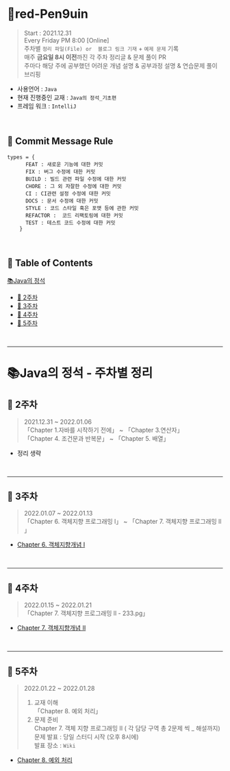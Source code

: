 # 🐧red-Pen9uin
> Start : 2021.12.31  
> Every Friday PM 8:00 [Online]  
> 주차별 `정리 파일(File) or  블로그 링크 기재` + `예제 문제` 기록  
> 매주 **금요일 8시 이전**까진 각 주차 정리글 & 문제 풀이 PR  
> 주마다 해당 주에 공부했던 어려운 개념 설명 & 공부과정 설명 & 연습문제 풀이 브리핑

- 사용언어 : `Java`
- 현재 진행중인 교재 : `Java의 정석_기초편`
- 프레임 워크 : `IntelliJ`

<br>

## 👀 Commit Message Rule
```
types = {
      FEAT : 새로운 기능에 대한 커밋
      FIX : 버그 수정에 대한 커밋
      BUILD : 빌드 관련 파일 수정에 대한 커밋
      CHORE : 그 외 자잘한 수정에 대한 커밋
      CI : CI관련 설정 수정에 대한 커밋
      DOCS : 문서 수정에 대한 커밋
      STYLE : 코드 스타일 혹은 포맷 등에 관한 커밋
      REFACTOR :  코드 리팩토링에 대한 커밋
      TEST : 테스트 코드 수정에 대한 커밋
    }
```

<br>

## 👀 Table of Contents
[:books:Java의 정석](#java의-정석---주차별-정리)

- [:pushpin: 2주차](#pushpin-2주차)
- [:pushpin: 3주차](#pushpin-3주차)
- [:pushpin: 4주차](#pushpin-4주차)
- [:pushpin: 5주차](#pushpin-5주차)

<br>

---

# 📚Java의 정석 - 주차별 정리

## :pushpin: 2주차

> 2021.12.31 ~ 2022.01.06  
> 「Chapter 1.자바를 시작하기 전에」 ~ 「Chapter 3.연산자」  
> 「Chapter 4. 조건문과 반복문」 ~ 「Chapter 5. 배열」  

- 정리 생략

<br>

---

## :pushpin: 3주차

> 2022.01.07 ~ 2022.01.13  
> 「Chapter 6. 객체지향 프로그래밍 l」 ~ 「Chapter 7. 객체지향 프로그래밍 ll 」  

- [Chapter 6. 객체지향개념 I](https://velog.io/@red_pen9uin/Chapter-6.-%EA%B0%9D%EC%B2%B4%EC%A7%80%ED%96%A5%EA%B0%9C%EB%85%90-I)

<br>

---

## :pushpin: 4주차

> 2022.01.15 ~ 2022.01.21  
> 「Chapter 7. 객체지향 프로그래밍 ll - 233.pg」  

- [Chapter 7. 객체지향개념 II](https://velog.io/@red_pen9uin/Chapter-7.-%EA%B0%9D%EC%B2%B4%EC%A7%80%ED%96%A5%EA%B0%9C%EB%85%90-II)

<br>

---

## :pushpin: 5주차

> 2022.01.22 ~ 2022.01.28  
> 1. 교재 이해  
> 「Chapter 8. 예외 처리」  
> 2. 문제 준비  
> Chapter 7. 객체 지향 프로그래밍 Ⅱ ( 각 담당 구역 총 2문제 씩 _ 해설까지)  
> 문제 발표 : 당일 스터디 시작 (오후 8시에)  
> 발표 장소 : `Wiki`

- [Chapter 8. 예외 처리](https://velog.io/@red_pen9uin/Chapter-8.-%EC%98%88%EC%99%B8-%EC%B2%98%EB%A6%AC)